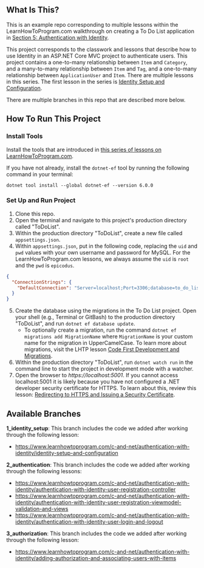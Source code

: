 ## What Is This?

This is an example repo corresponding to multiple lessons within the LearnHowToProgram.com walkthrough on creating a To Do List application in [Section 5: Authentication with Identity](https://www.learnhowtoprogram.com/c-and-net/authentication-with-identity).

This project corresponds to the classwork and lessons that describe how to use Identity in an ASP.NET Core MVC project to authenticate users. This project contains a one-to-many relationship between `Item` and `Category`, and a many-to-many relationship between `Item` and `Tag`, and a one-to-many relationship between `ApplicationUser` and `Item`. There are multiple lessons in this series. The first lesson in the series is [Identity Setup and Configuration](https://www.learnhowtoprogram.com/c-and-net/authentication-with-identity/identity-setup-and-configuration).

There are multiple branches in this repo that are described more below.

## How To Run This Project

### Install Tools

Install the tools that are introduced in [this series of lessons on LearnHowToProgram.com](https://www.learnhowtoprogram.com/c-and-net/getting-started-with-c).

If you have not already, install the `dotnet-ef` tool by running the following command in your terminal:

```
dotnet tool install --global dotnet-ef --version 6.0.0
```

### Set Up and Run Project

1. Clone this repo.
2. Open the terminal and navigate to this project's production directory called "ToDoList".
3. Within the production directory "ToDoList", create a new file called `appsettings.json`.
4. Within `appsettings.json`, put in the following code, replacing the `uid` and `pwd` values with your own username and password for MySQL. For the LearnHowToProgram.com lessons, we always assume the `uid` is `root` and the `pwd` is `epicodus`.

```json
{
  "ConnectionStrings": {
    "DefaultConnection": "Server=localhost;Port=3306;database=to_do_list_with_auth;uid=root;pwd=epicodus;"
  }
}
```

5. Create the database using the migrations in the To Do List project. Open your shell (e.g., Terminal or GitBash) to the production directory "ToDoList", and run `dotnet ef database update`. 
    - To optionally create a migration, run the command `dotnet ef migrations add MigrationName` where `MigrationName` is your custom name for the migration in UpperCamelCase. To learn more about migrations, visit the LHTP lesson [Code First Development and Migrations](https://www.learnhowtoprogram.com/c-and-net-part-time/many-to-many-relationships/code-first-development-and-migrations).
6. Within the production directory "ToDoList", run `dotnet watch run` in the command line to start the project in development mode with a watcher.
4. Open the browser to _https://localhost:5001_. If you cannot access localhost:5001 it is likely because you have not configured a .NET developer security certificate for HTTPS. To learn about this, review this lesson: [Redirecting to HTTPS and Issuing a Security Certificate](https://www.learnhowtoprogram.com/lessons/redirecting-to-https-and-issuing-a-security-certificate).

## Available Branches

**1_identity_setup**: This branch includes the code we added after working through the following lesson:

- https://www.learnhowtoprogram.com/c-and-net/authentication-with-identity/identity-setup-and-configuration

**2_authentication**: This branch includes the code we added after working through the following lessons:

- https://www.learnhowtoprogram.com/c-and-net/authentication-with-identity/authentication-with-identity-user-registration-controller
- https://www.learnhowtoprogram.com/c-and-net/authentication-with-identity/authentication-with-identity-user-registration-viewmodel-validation-and-views
- https://www.learnhowtoprogram.com/c-and-net/authentication-with-identity/authentication-with-identity-user-login-and-logout

**3_authorization**: This branch includes the code we added after working through the following lesson:

- https://www.learnhowtoprogram.com/c-and-net/authentication-with-identity/adding-authorization-and-associating-users-with-items
